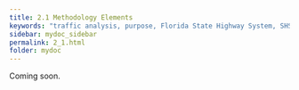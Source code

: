```yaml
---
title: 2.1 Methodology Elements
keywords: "traffic analysis, purpose, Florida State Highway System, SHS"
sidebar: mydoc_sidebar
permalink: 2_1.html
folder: mydoc
---
```


<p>
  Coming soon.
</p>
